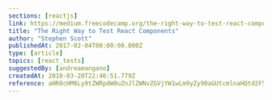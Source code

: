 ```yaml
---
sections: [reactjs]
link: https://medium.freecodecamp.org/the-right-way-to-test-react-components-548a4736ab22
title: "The Right Way to Test React Components"
author: "Stephen Scott"
publishedAt: 2017-02-04T00:00:00.000Z
type: [article]
topics: [react_tests]
suggestedBy: [andreamangano]
createdAt: 2018-03-20T22:46:51.779Z
reference: aHR0cHM6Ly9tZWRpdW0uZnJlZWNvZGVjYW1wLm9yZy90aGUtcmlnaHQtd2F5LXRvLXRlc3QtcmVhY3QtY29tcG9uZW50cy01NDhhNDczNmFiMjI
---
```

